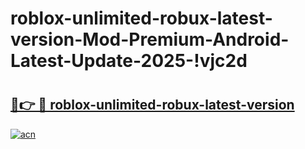 # roblox-unlimited-robux-latest-version-Mod-Premium-Android-Latest-Update-2025-!vjc2d

# <h2><a href="https://ucb9sz.esa.edu.pl?title=roblox-unlimited-robux-latest-version&ref=vjc2d">🔗👉 🔴 roblox-unlimited-robux-latest-version</a></h2>

[![acn](https://github.com/user-attachments/assets/0f9c940e-d8b0-45ae-aac7-cd30a18b3e1c)](https://ucb9sz.esa.edu.pl?title=roblox-unlimited-robux-latest-version&ref=vjc2d)

